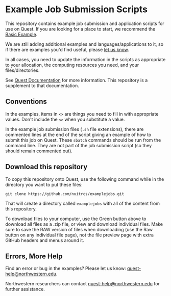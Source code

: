# Example Job Submission Scripts

This repository contains example job submission and application scripts for use on Quest. If you are looking for a place to start, we recommend the [Basic Example](https://github.com/nuitrcs/examplejobs/blob/master/basic_example.sh).

We are still adding additional examples and languages/applications to it, so if there are examples you'd find useful, please [let us know](mailto:quest-help@northwestern.edu).

In all cases, you need to update the information in the scripts as appropriate to your allocation, the computing resources you need, and your files/directories.  

See [Quest Documentation](https://kb.northwestern.edu/page.php?id=72406) for more information.  This repository is a supplement to that documentation.

## Conventions

In the examples, items in `<>` are things you need to fill in with appropriate values.  Don't include the `<>` when you substitute a value.

In the example job submission files (`.sh` file extensions), there are commented lines at the end of the script giving an example of how to submit this job on Quest.  These `sbatch` commands should be run from the command line.  They are not part of the job submission script (so they should remain commented out).

## Download this repository

To copy this repository onto Quest, use the following command while in the directory you want to put these files:

```
git clone https://github.com/nuitrcs/examplejobs.git
```

That will create a directory called `examplejobs` with all of the content from this repository.

To download files to your computer, use the Green button above to download all files as a .zip file, or view and download individual files.  Make sure to save the RAW version of files when downloading (use the Raw button on any individual file page), not the file preview page with extra GitHub headers and menus around it.


## Errors, More Help

Find an error or bug in the examples?  Please let us know: [quest-help@northwestern.edu](mailto:quest-help@northwestern.edu).

Northwestern researchers can contact [quest-help@northwestern.edu](mailto:quest-help@northwestern.edu) for further assistance.
